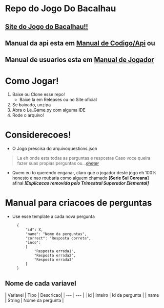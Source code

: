 # Repo do Jogo Do Bacalhau


## [Site do Jogo do Bacalhau!!](https://jogao-do-bacalhau.netlify.app/)
## Manual da api esta em [Manual de Codigo/Api](https://jogao-do-bacalhau.netlify.app/manual-de-codigo) ou


## Manual de usuarios esta em [Manual de Jogador](https://jogao-do-bacalhau.netlify.app/manual-de-jogador)

# Como Jogar!

1. Baixe ou Clone esse repo!
    - Baixe la em Releases ou no Site oficial
2. Se baixado, unzipa
3. Abra o Le_Game.py com alguma IDE
4. Rode o arquivo!

# Considerecoes!

- O Jogo prescisa do arquivoquestions.json
> La eh onde esta todas as perguntas e respostas
> Caso voce queira fazer suas propias perguntas ou...~~[chetar](https://youtu.be/76hji9gdvOE)~~
- Quem eu to querendo enganar, claro que o jogador deste jogo eh 100% honesto e nao roubaria como alguem chamado **[Serie Sul Coreana]** afinal ***[Explicacao removida pelo Trimestral Superador Elemental]***

# Manual para criacoes de perguntas

- Use esse template a cada nova pergunta

        {
            "id": X,
            "name": "Nome da perguntas",
            "correct": "Resposta correta",
            "inco":
            [
                "Resposta errada1",
                "Resposta errada2",
                "Resposta errada3"
            ]
        }

## Nome de cada variavel

| Variavel | Tipo | Descricao|
| --- | --- |
| id | Inteiro | Id da pergunta |
| name | String | Nome da pergunta |